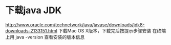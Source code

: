 # 下载java JDK

http://www.oracle.com/technetwork/java/javase/downloads/jdk8-downloads-2133151.html
下载Mac OS X版本，下载完后按提示步骤安装
在终端上用 java -version 查看安装的版本信息
